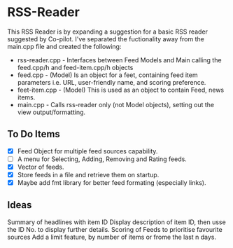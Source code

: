 # RSS-Reader

This RSS Reader is by expanding a suggestion for a basic RSS reader suggested by Co-pilot. I've separated the fuctionality away from the main.cpp file and created the following:

* rss-reader.cpp - Interfaces between Feed Models and Main calling the feed.cpp/h and feed-item.cpp/h objects
* feed.cpp - (Model) Is an object for a feet, containing feed item parameters i.e. URL, user-friendly name, and scoring preference.
* feet-item.cpp - (Model) This is used as an object to contain Feed, news items.
* main.cpp - Calls rss-reader only (not Model objects), setting out the view output/formatting.

## To Do Items

- [x] Feed Object for multiple feed sources capability.
- [ ] A menu for Selecting, Adding, Removing and Rating feeds.
- [x] Vector of feeds. 
- [x] Store feeds in a file and retrieve them on startup.
- [x] Maybe add fmt library for better feed formating (especially links).

## Ideas

Summary of headlines with item ID
Display description of item ID, then usse the ID No. to display further details.
Scoring of Feeds to prioritise favourite sources
Add a limit feature, by number of items or frome the last n days.
